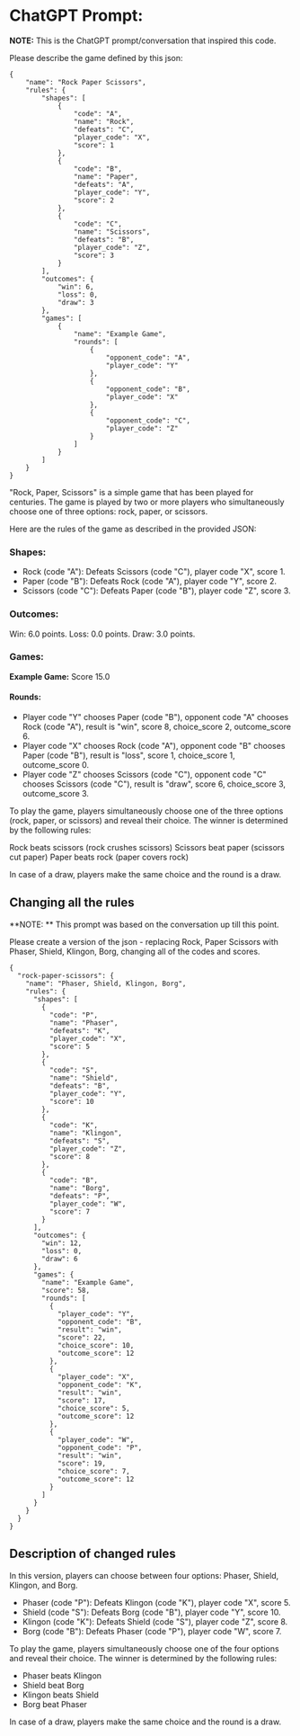 ﻿# ChatGPT Prompt:

**NOTE:** This is the ChatGPT prompt/conversation that inspired this code.

Please describe the game defined by this json:
```
{
    "name": "Rock Paper Scissors",
    "rules": {
        "shapes": [
            {
                "code": "A",
                "name": "Rock",
                "defeats": "C",
                "player_code": "X",
                "score": 1
            },
            {
                "code": "B",
                "name": "Paper",
                "defeats": "A",
                "player_code": "Y",
                "score": 2
            },
            {
                "code": "C",
                "name": "Scissors",
                "defeats": "B",
                "player_code": "Z",
                "score": 3
            }
        ],
        "outcomes": {
            "win": 6,
            "loss": 0,
            "draw": 3
        },
        "games": [
            {
                "name": "Example Game",
                "rounds": [
                    {
                        "opponent_code": "A",
                        "player_code": "Y"
                    },
                    {
                        "opponent_code": "B",
                        "player_code": "X"
                    },
                    {
                        "opponent_code": "C",
                        "player_code": "Z"
                    }
                ]
            }
        ]
    }
}

```

"Rock, Paper, Scissors" is a simple game that has been played for centuries. The game is played by two or more players who simultaneously choose one of three options: rock, paper, or scissors.

Here are the rules of the game as described in the provided JSON:

### Shapes:

- Rock (code "A"): Defeats Scissors (code "C"), player code "X", score 1.
- Paper (code "B"): Defeats Rock (code "A"), player code "Y", score 2.
- Scissors (code "C"): Defeats Paper (code "B"), player code "Z", score 3.

### Outcomes:

Win: 6.0 points.
Loss: 0.0 points.
Draw: 3.0 points.

### Games:

**Example Game:** Score 15.0


#### Rounds:
- Player code "Y" chooses Paper (code "B"), opponent code "A" chooses Rock (code "A"), result is "win", score 8, choice_score 2, outcome_score 6.
- Player code "X" chooses Rock (code "A"), opponent code "B" chooses Paper (code "B"), result is "loss", score 1, choice_score 1, outcome_score 0.
- Player code "Z" chooses Scissors (code "C"), opponent code "C" chooses Scissors (code "C"), result is "draw", score 6, choice_score 3, outcome_score 3.

To play the game, players simultaneously choose one of the three options (rock, paper, or scissors) and reveal their choice. The winner is determined by the following rules:

Rock beats scissors (rock crushes scissors)
Scissors beat paper (scissors cut paper)
Paper beats rock (paper covers rock)

In case of a draw, players make the same choice and the round is a draw.

## Changing all the rules

**NOTE: ** This prompt was based on the conversation up till this point.

Please create a version of the json - replacing Rock, Paper Scissors with Phaser, Shield, Klingon, Borg, 
changing all of the codes and scores.

```
{
  "rock-paper-scissors": {
    "name": "Phaser, Shield, Klingon, Borg",
    "rules": {
      "shapes": [
        {
          "code": "P",
          "name": "Phaser",
          "defeats": "K",
          "player_code": "X",
          "score": 5
        },
        {
          "code": "S",
          "name": "Shield",
          "defeats": "B",
          "player_code": "Y",
          "score": 10
        },
        {
          "code": "K",
          "name": "Klingon",
          "defeats": "S",
          "player_code": "Z",
          "score": 8
        },
        {
          "code": "B",
          "name": "Borg",
          "defeats": "P",
          "player_code": "W",
          "score": 7
        }
      ],
      "outcomes": {
        "win": 12,
        "loss": 0,
        "draw": 6
      },
      "games": {
        "name": "Example Game",
        "score": 58,
        "rounds": [
          {
            "player_code": "Y",
            "opponent_code": "B",
            "result": "win",
            "score": 22,
            "choice_score": 10,
            "outcome_score": 12
          },
          {
            "player_code": "X",
            "opponent_code": "K",
            "result": "win",
            "score": 17,
            "choice_score": 5,
            "outcome_score": 12
          },
          {
            "player_code": "W",
            "opponent_code": "P",
            "result": "win",
            "score": 19,
            "choice_score": 7,
            "outcome_score": 12
          }
        ]
      }
    }
  }
}
```

## Description of changed rules

In this version, players can choose between four options: Phaser, Shield, Klingon, and Borg.

- Phaser (code "P"): Defeats Klingon (code "K"), player code "X", score 5.
- Shield (code "S"): Defeats Borg (code "B"), player code "Y", score 10.
- Klingon (code "K"): Defeats Shield (code "S"), player code "Z", score 8.
- Borg (code "B"): Defeats Phaser (code "P"), player code "W", score 7.

To play the game, players simultaneously choose one of the four options and reveal their choice. The winner is determined by the following rules:

- Phaser beats Klingon
- Shield beat Borg
- Klingon beats Shield
- Borg beat Phaser

In case of a draw, players make the same choice and the round is a draw.